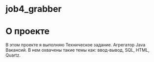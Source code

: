 # job4_grabber

# О проекте
<p>В этом проекте я выполняю Техническое задание. Агрегатор Java Вакансий. В нем охвачены такие темы как: 
 ввод-вывод, SQL, HTML, Quartz.</p>